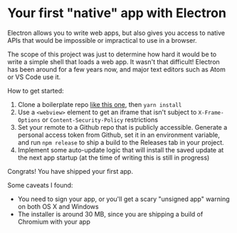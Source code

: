# Your first "native" app with Electron

Electron allows you to write web apps, but also gives you access to native APIs that would be impossible or impractical to use in a browser.

The scope of this project was just to determine how hard it would be to write a simple shell that loads a web app. It wasn't that difficult! Electron has been around for a few years now, and major text editors such as Atom or VS Code use it.

How to get started:

1. Clone a boilerplate repo [like this one](https://github.com/szwacz/electron-boilerplate), then `yarn install`
1. Use a `<webview>` element to get an iframe that isn't subject to `X-Frame-Options` or `Content-Security-Policy` restrictions
1. Set your remote to a Github repo that is publicly accessible. Generate a personal access token from Github, set it in an environment variable, and run `npm release` to ship a build to the Releases tab in your project.
1. Implement some auto-update logic that will install the saved update at the next app startup (at the time of writing this is still in progress)

Congrats! You have shipped your first app.

Some caveats I found:

- You need to sign your app, or you'll get a scary "unsigned app" warning on both OS X and Windows
- The installer is around 30 MB, since you are shipping a build of Chromium with your app
